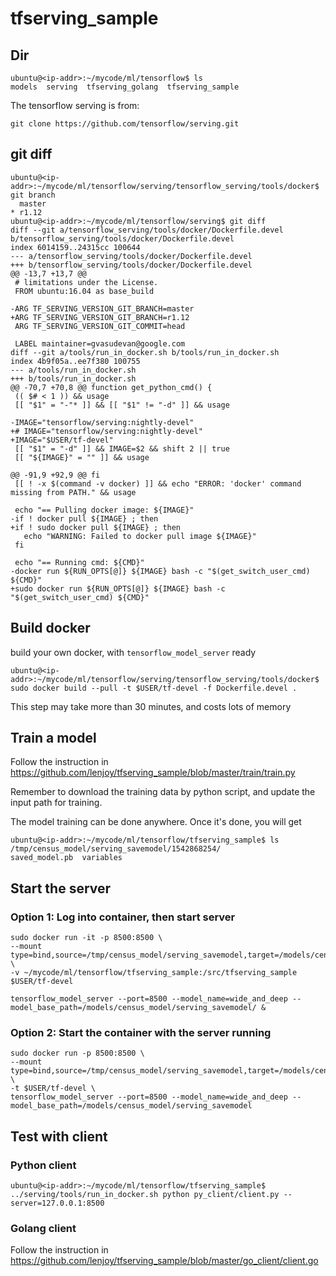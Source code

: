 # tfserving_sample

## Dir
```
ubuntu@<ip-addr>:~/mycode/ml/tensorflow$ ls
models  serving  tfserving_golang  tfserving_sample
```

The tensorflow serving is from:
```
git clone https://github.com/tensorflow/serving.git
```

## git diff
```
ubuntu@<ip-addr>:~/mycode/ml/tensorflow/serving/tensorflow_serving/tools/docker$ git branch
  master
* r1.12
ubuntu@<ip-addr>:~/mycode/ml/tensorflow/serving$ git diff
diff --git a/tensorflow_serving/tools/docker/Dockerfile.devel b/tensorflow_serving/tools/docker/Dockerfile.devel
index 6014159..24315cc 100644
--- a/tensorflow_serving/tools/docker/Dockerfile.devel
+++ b/tensorflow_serving/tools/docker/Dockerfile.devel
@@ -13,7 +13,7 @@
 # limitations under the License.
 FROM ubuntu:16.04 as base_build
 
-ARG TF_SERVING_VERSION_GIT_BRANCH=master
+ARG TF_SERVING_VERSION_GIT_BRANCH=r1.12
 ARG TF_SERVING_VERSION_GIT_COMMIT=head
 
 LABEL maintainer=gvasudevan@google.com
diff --git a/tools/run_in_docker.sh b/tools/run_in_docker.sh
index 4b9f05a..ee7f380 100755
--- a/tools/run_in_docker.sh
+++ b/tools/run_in_docker.sh
@@ -70,7 +70,8 @@ function get_python_cmd() {
 (( $# < 1 )) && usage
 [[ "$1" = "-"* ]] && [[ "$1" != "-d" ]] && usage
 
-IMAGE="tensorflow/serving:nightly-devel"
+# IMAGE="tensorflow/serving:nightly-devel"
+IMAGE="$USER/tf-devel"
 [[ "$1" = "-d" ]] && IMAGE=$2 && shift 2 || true
 [[ "${IMAGE}" = "" ]] && usage
 
@@ -91,9 +92,9 @@ fi
 [[ ! -x $(command -v docker) ]] && echo "ERROR: 'docker' command missing from PATH." && usage
 
 echo "== Pulling docker image: ${IMAGE}"
-if ! docker pull ${IMAGE} ; then
+if ! sudo docker pull ${IMAGE} ; then
   echo "WARNING: Failed to docker pull image ${IMAGE}"
 fi
 
 echo "== Running cmd: ${CMD}"
-docker run ${RUN_OPTS[@]} ${IMAGE} bash -c "$(get_switch_user_cmd) ${CMD}"
+sudo docker run ${RUN_OPTS[@]} ${IMAGE} bash -c "$(get_switch_user_cmd) ${CMD}"
```

## Build docker
build your own docker, with `tensorflow_model_server` ready
```
ubuntu@<ip-addr>:~/mycode/ml/tensorflow/serving/tensorflow_serving/tools/docker$ sudo docker build --pull -t $USER/tf-devel -f Dockerfile.devel .
```
This step may take more than 30 minutes, and costs lots of memory

## Train a model
Follow the instruction in https://github.com/lenjoy/tfserving_sample/blob/master/train/train.py

Remember to download the training data by python script, and update the input path for training.

The model training can be done anywhere. Once it's done, you will get
```
ubuntu@<ip-addr>:~/mycode/ml/tensorflow/tfserving_sample$ ls /tmp/census_model/serving_savemodel/1542868254/
saved_model.pb  variables
```

## Start the server
### Option 1: Log into container, then start server
```
sudo docker run -it -p 8500:8500 \
--mount type=bind,source=/tmp/census_model/serving_savemodel,target=/models/census_model/serving_savemodel \
-v ~/mycode/ml/tensorflow/tfserving_sample:/src/tfserving_sample $USER/tf-devel
```

```
tensorflow_model_server --port=8500 --model_name=wide_and_deep --model_base_path=/models/census_model/serving_savemodel/ &
```

### Option 2: Start the container with the server running
```
sudo docker run -p 8500:8500 \
--mount type=bind,source=/tmp/census_model/serving_savemodel,target=/models/census_model/serving_savemodel \
-t $USER/tf-devel \
tensorflow_model_server --port=8500 --model_name=wide_and_deep --model_base_path=/models/census_model/serving_savemodel
```

## Test with client
### Python client
```
ubuntu@<ip-addr>:~/mycode/ml/tensorflow/tfserving_sample$ ../serving/tools/run_in_docker.sh python py_client/client.py --server=127.0.0.1:8500
```

### Golang client
Follow the instruction in https://github.com/lenjoy/tfserving_sample/blob/master/go_client/client.go
